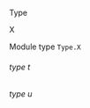 Type

X

Module type `Type.X`

<a id="type-t"></a>

###### type t

<a id="type-u"></a>

###### type u